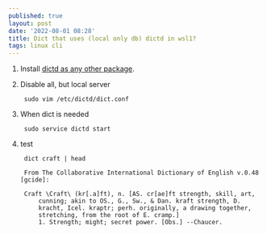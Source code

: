 ```yaml
---
published: true
layout: post
date: '2022-08-01 08:28'
title: Dict that uses (local only db) dictd in wsl1?
tags: linux cli 
---
```

1. Install [dictd as any other package](https://www.xmodulo.com/how-to-look-up-dictionary-via-command-line-on-linux.html).

2. Disable all, but local server

        sudo vim /etc/dictd/dict.conf

3. When dict is needed

        sudo service dictd start

4. test

        dict craft | head                                                    
    
        From The Collaborative International Dictionary of English v.0.48 [gcide]:
    
        Craft \Craft\ (kr[.a]ft), n. [AS. cr[ae]ft strength, skill, art,
            cunning; akin to OS., G., Sw., & Dan. kraft strength, D.
            kracht, Icel. kraptr; perh. originally, a drawing together,
            stretching, from the root of E. cramp.]
            1. Strength; might; secret power. [Obs.] --Chaucer.         
